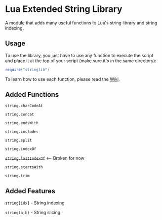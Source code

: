 # Lua Extended String Library
A module that adds many useful functions to Lua's string library and string indexing.

## Usage

To use the library, you just have to use any function to execute the script and place it at the top of your script (make sure it's in the same directory):<br>
```lua
require("stringlib")
```

To learn how to use each function, please read the [Wiki](https://github.com/greenmancode/luaextstringlib/wiki).

## Added Functions
`string.charCodeAt`

`string.concat`

`string.endsWith`

`string.includes`

`string.split`

`string.indexOf`

~~`string.lastIndexOf`~~ <-- Broken for now

`string.startsWith`

`string.trim`

## Added Features

`string[idx]` - String indexing

`string(a,b)` - String slicing
